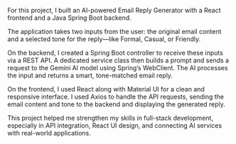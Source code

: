 For this project, I built an AI-powered Email Reply Generator with a React frontend and a Java Spring Boot backend.

The application takes two inputs from the user: the original email content and a selected tone for the reply—like Formal, Casual, or Friendly.

On the backend, I created a Spring Boot controller to receive these inputs via a REST API. A dedicated service class then builds a prompt and sends a request to the Gemini AI model using Spring’s WebClient. The AI processes the input and returns a smart, tone-matched email reply.

On the frontend, I used React along with Material UI for a clean and responsive interface. I used Axios to handle the API requests, sending the email content and tone to the backend and displaying the generated reply.

This project helped me strengthen my skills in full-stack development, especially in API integration, React UI design, and connecting AI services with real-world applications.